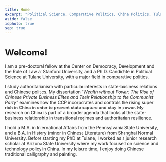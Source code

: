 ```yaml
---
title: Home
excerpt: "Political Science, Comparative Politics, China Politics, Tulane, PhD"
aside: false
idphoto: true
sep: true
---
```



# Welcome!

I am a pre-doctoral fellow at the Center on Democracy, Development and the Rule of Law at Stanford University, and a Ph.D. Candidate in Political Science at Tulane University, with a major field in comparative politics. 

I study authoritarianism with particular interests in state-business relations and Chinese politics. My dissertation *"Wealth without Power: The Rise of Chinese Private Business Elites and Their Relationship to the Communist Party”* examines how the CCP incorporates and controls the rising super rich in China in order to prevent state capture and stay in power. My research on China is part of a broader agenda that looks at the state-business relationship in transitional regimes and authoritarian resilience.

I hold a M.A. in International Affairs from the Pennsylvania State University, and a B.A. in History (minor in Chinese Literature) from Shanghai Normal University. Before starting my PhD at Tulane, I worked as a junior research scholar at Arizona State University where my work focused on science and technology policy in China. In my leisure time, I enjoy doing Chinese traditional calligraphy and painting. 

